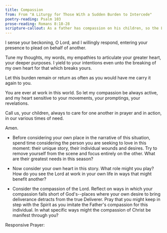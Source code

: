 ```yaml
---
title: Compassion
from: From "A Liturgy for Those With a Sudden Burden to Intercede"
poetry-reading: Psalm 103
prose-reading: Romans 8:18-28
scripture-callout: As a father has compassion on his children, so the Lord has compassion on those who fear him. For he knows what we are made of, remembering that we are dust. - Psalm 103:13-14
---
```


I sense your beckoning, O Lord,
and I willingly respond,
entering your presence
to plead on behalf of another.

Tune my thoughts,
my words,
my empathies
to articulate your greater heart,
your deeper purposes. I yield to your
intentions even unto the breaking of my
own heart for that which breaks yours.

Let this burden remain or return as often
as you would have me carry it again to you.

You are ever at work in this world.
So let my compassion be always active,
and my heart sensitive to your movements,
your promptings, your revelations.

Call us, your children,
always to care for one another
in prayer and in action,
in our various times of need.

Amen.

- Before considering your own place in the narrative of this situation, spend time considering the person you are seeking to love in this moment: their unique story, their individual wounds and desires. Try to remove yourself from the scene and focus entirely on the other. What are their greatest needs in this season?

- Now consider your own heart in this story. What role might you play? How do you see the Lord at work in your own life in ways that might benefit another?

- Consider the compassion of the Lord. Reflect on ways in which your compassion falls short of God's--places where your own desire to bring deliverance detracts from the true Deliverer. Pray that you might keep in step with the Spirit as you imitate the Father's compassion for this individual. In what specific ways might the compassion of Christ be manifest through you?

Responsive Prayer:
